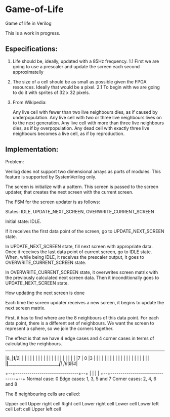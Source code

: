 # Game-of-Life
Game of life in Verilog

This is a work in progress.

## Especifications:

1. Life should be, ideally, updated with a 85Hz frequency. 
1.1 First we are going to use a prescaler and update the screen each second approximatelly
2. The size of a cell should be as small as possible given the FPGA resources. Ideally that would be a pixel.
2.1 To begin with we are going to do it with sprites of 32 x 32 pixels.
3. From Wikipedia:

    Any live cell with fewer than two live neighbours dies, as if caused by underpopulation.
    Any live cell with two or three live neighbours lives on to the next generation.
    Any live cell with more than three live neighbours dies, as if by overpopulation.
    Any dead cell with exactly three live neighbours becomes a live cell, as if by reproduction.

## Implementation:

Problem:

Verilog does not support two dimensional arrays as ports of modules. This feature is supported by SystemVerilog only.

The screen is initialize with a pattern. This screen is passed to the screen updater, that creates the next screen with the current screen.

The FSM for the screen updater is as follows:

States: IDLE, UPDATE_NEXT_SCREEN, OVERWRITE_CURRENT_SCREEN

Initial state: IDLE.

If it receives the first data point of the screen, go to UPDATE_NEXT_SCREEN state.

In UPDATE_NEXT_SCREEN state, fill next screen with appropriate data.
Once it receives the last data point of current screen, go to IDLE state.
When, while being IDLE, it receives the prescaler output, it goes to OVERWRITE_CURRENT_SCREEN state.

In OVERWRITE_CURRENT_SCREEN state, it overwrites screen matrix with the previously calculated next screen data.
Then it inconditionally goes to UPDATE_NEXT_SCREEN state.

How updating the next screen is done

Each time the screen updater receives a new screen, it begins to update the next screen matrix.

First, it has to find where are the 8 neighbours of this data point. 
For each data point, there is a different set of neighbours.
We want the screen to represent a sphere, so we join the corners together.

The effect is that we have 4 edge cases and 4 corner cases in terms of calculating the neighbours.

 ____________________________________
|8_|_______________1______________|2_|
|  |                              |  |
|  |                              |  |
|  |                              |  |
|  |                              |  |
|  |                              |  |
|7 |               0              |3 |
|  |                              |  |
|  |                              |  |
|  |                              |  |
|  |                              |  |
|  |                              |  |
|__|______________________________|__|
|6_|_______________5______________|4_|


+--+-------------------------------+--+
|  |                               |  |
+--+-------------------------------+--+
Normal case: 0
Edge cases: 1, 3, 5 and 7
Corner cases: 2, 4, 6 and 8

The 8 neighbouring cells are called:

Upper cell
Upper right cell
Right cell
Lower right cell
Lower cell
Lower left cell
Left cell
Upper left cell